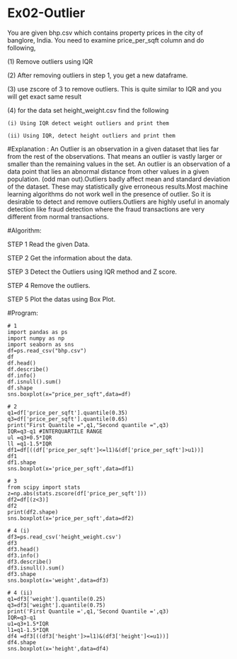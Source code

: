 # Ex02-Outlier

You are given bhp.csv which contains property prices in the city of banglore, India. You need to examine price_per_sqft column and do following,

(1) Remove outliers using IQR 

(2) After removing outliers in step 1, you get a new dataframe.

(3) use zscore of 3 to remove outliers. This is quite similar to IQR and you will get exact same result

(4) for the data set height_weight.csv find the following

    (i) Using IQR detect weight outliers and print them

    (ii) Using IQR, detect height outliers and print them
    
#Explanation :
An Outlier is an observation in a given dataset that lies far from the rest of the observations. That means an outlier is vastly larger or smaller than the remaining values in the set. An outlier is an observation of a data point that lies an abnormal distance from other values in a given population. (odd man out).Outliers badly affect mean and standard deviation of the dataset. These may statistically give erroneous results.Most machine learning algorithms do not work well in the presence of outlier. So it is desirable to detect and remove outliers.Outliers are highly useful in anomaly detection like fraud detection where the fraud transactions are very different from normal transactions.

#Algorithm:

STEP 1
Read the given Data.

STEP 2
Get the information about the data.

STEP 3
Detect the Outliers using IQR method and Z score.

STEP 4
Remove the outliers.

STEP 5
Plot the datas using Box Plot.
 
 
#Program:
```
# 1
import pandas as ps
import numpy as np
import seaborn as sns
df=ps.read_csv("bhp.csv")
df
df.head()
df.describe()
df.info()
df.isnull().sum()
df.shape
sns.boxplot(x="price_per_sqft",data=df)

# 2
q1=df['price_per_sqft'].quantile(0.35)
q3=df['price_per_sqft'].quantile(0.65)
print("First Quantile =",q1,"Second quantile =",q3)
IQR=q3-q1 #INTERQUARTILE RANGE
ul =q3+0.5*IQR
ll =q1-1.5*IQR
df1=df[((df['price_per_sqft']<=l1)&(df['price_per_sqft']>u1))]
df1
df1.shape
sns.boxplot(x='price_per_sqft',data=df1)

# 3
from scipy import stats
z=np.abs(stats.zscore(df['price_per_sqft']))
df2=df[(z<3)]
df2
print(df2.shape)
sns.boxplot(x='price_per_sqft',data=df2)

# 4 (i) 
df3=ps.read_csv('height_weight.csv')
df3
df3.head()
df3.info()
df3.describe()
df3.isnull().sum()
df3.shape
sns.boxplot(x='weight',data=df3)

# 4 (ii)
q1=df3['weight'].quantile(0.25)
q3=df3['weight'].quantile(0.75)
print('First Quantile =',q1,'Second Quantile =',q3)
IQR=q3-q1
u1=q3+1.5*IQR
l1=q1-1.5*IQR
df4 =df3[((df3['height']>=l1)&(df3['height']<=u1))]
df4.shape
sns.boxplot(x='height',data=df4)
```




